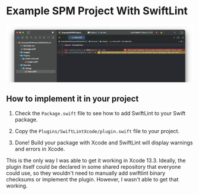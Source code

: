 # Example SPM Project With SwiftLint

![](Images/Screenshot.png)

## How to implement it in your project

1. Check the `Package.swift` file to see how to add SwiftLint to your Swift
   package.

2. Copy the `Plugins/SwiftLintXcode/plugin.swift` file to your project.

3. Done! Build your package with Xcode and SwiftLint will display warnings and
   errors in Xcode.

This is the only way I was able to get it working in Xcode 13.3. Ideally, the
plugin itself could be declared in some shared repository that everyone could
use, so they wouldn't need to manually add swiftlint binary checksums or
implement the plugin. However, I wasn't able to get that working.
